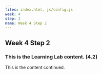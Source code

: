 ```yaml
---
files: index.html, js/config.js
week: 4
step: 2
name: Week 4 Step 2
---
```


## Week 4 Step 2

### This is the Learning Lab content. (4.2)

This is the content continued.

